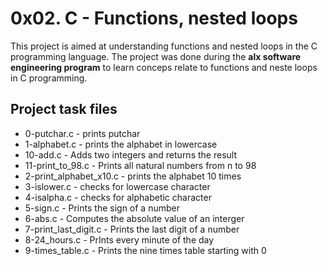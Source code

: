 # 0x02. C - Functions, nested loops 
This project is aimed at understanding functions and nested loops in the C programming language.
The project was done during the **alx software engineering program** to learn conceps relate to functions 
and neste loops in C programming.
## Project task files
- 0-putchar.c - prints putchar
- 1-alphabet.c - prints the alphabet in lowercase
- 10-add.c - Adds two integers and returns the result
- 11-print_to_98.c - Prints all natural numbers from n to 98
- 2-print_alphabet_x10.c - prints the alphabet 10 times
- 3-islower.c - checks for lowercase character
- 4-isalpha.c - checks for alphabetic character
- 5-sign.c - Prints the sign of a number
- 6-abs.c - Computes the absolute value of an interger
- 7-print_last_digit.c - Prints the last digit of a number
- 8-24_hours.c - PrInts every minute of the day
- 9-times_table.c - Prints the nine times table starting with 0
